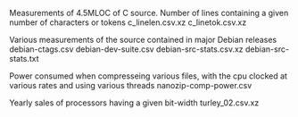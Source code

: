 
Measurements of 4.5MLOC of C source.
Number of lines containing a given number of characters or tokens
c_linelen.csv.xz
c_linetok.csv.xz


Various measurements of the source contained in major Debian releases
debian-ctags.csv
debian-dev-suite.csv
debian-src-stats.csv.xz
debian-src-stats.txt


Power consumed when compresseing various files, with the cpu clocked at various rates and using various threads
nanozip-comp-power.csv


Yearly sales of processors having a given bit-width
turley_02.csv.xz

